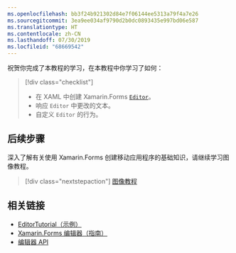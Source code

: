 ```yaml
---
ms.openlocfilehash: bb3f24b921302d84e7f06144ee5313a79f4a7e26
ms.sourcegitcommit: 3ea9ee034af9790d2b0dc0893435e997bd06e587
ms.translationtype: HT
ms.contentlocale: zh-CN
ms.lasthandoff: 07/30/2019
ms.locfileid: "68669542"
---
```

祝贺你完成了本教程的学习，在本教程中你学习了如何：

> [!div class="checklist"]
> - 在 XAML 中创建 Xamarin.Forms [`Editor`](xref:Xamarin.Forms.Editor)。
> - 响应 `Editor` 中更改的文本。
> - 自定义 `Editor` 的行为。

## <a name="next-steps"></a>后续步骤

深入了解有关使用 Xamarin.Forms 创建移动应用程序的基础知识，请继续学习图像教程。

> [!div class="nextstepaction"]
> [图像教程](~/get-started/tutorials/image/index.yml)

## <a name="related-links"></a>相关链接

- [EditorTutorial（示例）](https://docs.microsoft.com/samples/xamarin/xamarin-forms-samples/getstarted-tutorials-editortutorial/)
- [Xamarin.Forms 编辑器（指南）](~/xamarin-forms/user-interface/text/editor.md)
- [编辑器 API](xref:Xamarin.Forms.Editor)

